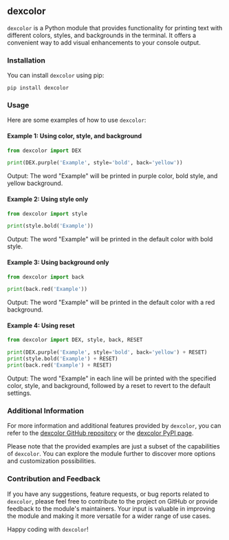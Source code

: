 ## dexcolor

`dexcolor` is a Python module that provides functionality for printing text with different colors, styles, and backgrounds in the terminal. It offers a convenient way to add visual enhancements to your console output.

### Installation

You can install `dexcolor` using pip:

```
pip install dexcolor
```

### Usage

Here are some examples of how to use `dexcolor`:

#### Example 1: Using color, style, and background

```python
from dexcolor import DEX

print(DEX.purple('Example', style='bold', back='yellow'))
```

Output: The word "Example" will be printed in purple color, bold style, and yellow background.

#### Example 2: Using style only

```python
from dexcolor import style

print(style.bold('Example'))
```

Output: The word "Example" will be printed in the default color with bold style.

#### Example 3: Using background only

```python
from dexcolor import back

print(back.red('Example'))
```

Output: The word "Example" will be printed in the default color with a red background.

#### Example 4: Using reset

```python
from dexcolor import DEX, style, back, RESET

print(DEX.purple('Example', style='bold', back='yellow') + RESET)
print(style.bold('Example') + RESET)
print(back.red('Example') + RESET)
```

Output: The word "Example" in each line will be printed with the specified color, style, and background, followed by a reset to revert to the default settings.

### Additional Information

For more information and additional features provided by `dexcolor`, you can refer to the [dexcolor GitHub repository](https://github.com/Terong33/dexcolor) or the [dexcolor PyPI page](https://pypi.org/project/dexcolor/).

Please note that the provided examples are just a subset of the capabilities of `dexcolor`. You can explore the module further to discover more options and customization possibilities.

### Contribution and Feedback

If you have any suggestions, feature requests, or bug reports related to `dexcolor`, please feel free to contribute to the project on GitHub or provide feedback to the module's maintainers. Your input is valuable in improving the module and making it more versatile for a wider range of use cases.

Happy coding with `dexcolor`!